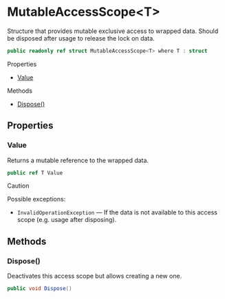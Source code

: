 # MutableAccessScope\<T\>

Structure that provides mutable exclusive access to wrapped data.
Should be disposed after usage to release the lock on data.

```csharp
public readonly ref struct MutableAccessScope<T> where T : struct
```

Properties
- [Value](#value)

Methods
- [Dispose()](#dispose)


## Properties


### Value

Returns a mutable reference to the wrapped data.

```csharp
public ref T Value
```

> [!CAUTION]
> Possible exceptions: 
> - `InvalidOperationException` — If the data is not available to this access scope (e.g. usage after disposing).


## Methods


### Dispose()

Deactivates this access scope but allows creating a new one.

```csharp
public void Dispose()
```
